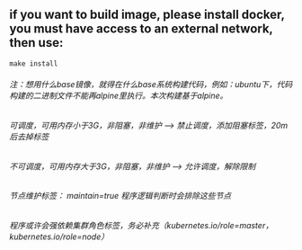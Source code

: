 ## if you want to build image, please install docker, you must have access to an external network, then use: 

```
make install
```

###### 注：想用什么base镜像，就得在什么base系统构建代码，例如：ubuntu下，代码构建的二进制文件不能再alpine里执行。本次构建基于alpine。
###### 可调度，可用内存小于3G，非阻塞，非维护  ——>  禁止调度，添加阻塞标签，20m后去掉标签
###### 不可调度，可用内存大于3G，非阻塞，非维护  ——>  允许调度，解除限制
###### 节点维护标签： maintain=true 程序逻辑判断时会排除这些节点
###### 程序或许会强依赖集群角色标签，务必补充（kubernetes.io/role=master，kubernetes.io/role=node）
